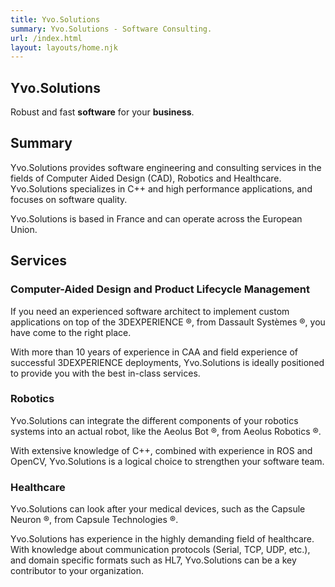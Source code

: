 ```yaml
---
title: Yvo.Solutions
summary: Yvo.Solutions - Software Consulting.
url: /index.html
layout: layouts/home.njk
---
```


<section class="landing-page">
    <div class="landing-page-title">
        <h1 class="yvo_solutions">
            <span class="yvo">Yvo</span><span class="solutions">.Solutions</span>
        </h1>
        <div class="landing-page-subtitle">
            <span class="line-one">Robust and fast <strong>software</strong></span>
            <span class="line-two">for your <strong>business</strong>.</span>
        </div>
    </div>
</section>
<section class="summary">

## Summary

Yvo.Solutions provides software engineering and consulting services in the fields of Computer Aided Design (CAD), Robotics and Healthcare. Yvo.Solutions specializes in C++ and high performance applications, and focuses on software quality.

Yvo.Solutions is based in France and can operate across the European Union.

</section>
<section class="services">

## Services

<article class="cad-plm">

### Computer-Aided Design and Product Lifecycle Management

<span class="content">

If you need an experienced software architect to implement custom applications on top of the 3DEXPERIENCE &#174;, from Dassault Systèmes &#174;, you have come to the right place.

With more than 10 years of experience in CAA and field experience of successful 3DEXPERIENCE deployments, Yvo.Solutions is ideally positioned to provide you with the best in-class services.

<!-- Read more [here] -->

</span>
<span class="blank"></span>
</article>
<article class="robotics">

### Robotics

<span class="content">

Yvo.Solutions can integrate the different components of your robotics systems into an actual robot, like the Aeolus Bot &#174;, from Aeolus Robotics &#174;.

With extensive knowledge of C++, combined with experience in ROS and OpenCV, Yvo.Solutions is a logical choice to strengthen your software team. 

<!-- Read more [here] -->

</span>
<span class="blank"></span>
</article>
<article class="healthcare">

### Healthcare

<span class="content">

Yvo.Solutions can look after your medical devices, such as the Capsule Neuron &#174;, from Capsule Technologies &#174;.

Yvo.Solutions has experience in the highly demanding field of healthcare. With knowledge about communication protocols (Serial, TCP, UDP, etc.), and domain specific formats such as HL7, Yvo.Solutions can be a key contributor to your organization.

<!-- Read more [here] -->

</span>
<span class="blank"></span>
</article>
</section>

<!--

<section class="references">

## References

[comment]: <> (Use logos instead of list...)

* Dassault Systemes
* Qualcomm Life
* Mercedes AMG F1
* Mercedes AMG High Performance Powertrain
* Renault Sport
* Commissariat à l'Energie Atomique
* Aeolus Robotics
* Processia Solutions
* Gennes-Val-De-Loire
* Quality Spa
* DeltaCAD

</section>
<section class="locations">

## Locations

[comment]: <> (Use D3 with built-in map instead)

### Where Yvo.Solutions can provide services

* France
* European Union
* Switzerland
* United Kingdom
* Norway
* Japan (TBC)

### Previous missions

* Providence (United States)
* Las Vegas (United States)
* Taipei (Taiwan)
* Pune (India)
* Brackley (United Kingdoms)
* Brickworth (United Kingdoms)
* Enstone (United Kingdoms)
* Paris (France)
* Gennes-Val-De-Loire (France)
* Saumur (France)

</section>

-->